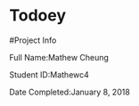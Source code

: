 # Todoey

#Project Info

Full Name:Mathew Cheung

Student ID:Mathewc4

Date Completed:January 8, 2018
